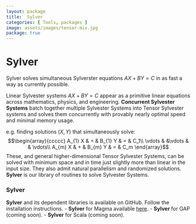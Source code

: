 ```yaml
---
layout: package
title:  Sylver
categories: [ Tools, packages ]
image: assets/images/tensor-mix.jpg
package: true
---
```


# Sylver

Sylver solves simultaneous Sylverster equations $AX+BY=C$ in as fast a way as currently possible.

Linear Sylvester systems $AX+BY=C$ appear as a primitive linear equations across mathematics, physics, and engineering.  **Concurrent Sylvester Systems**  batch together multiple Sylvester Systems into Tensor Sylvester systems and solves them concurrently with provably nearly optimal speed and minimal memory usage.

e.g. finding solutions $(X,Y)$ that simultaneously solve:
$$\begin{array}{ccccc}
A_{1} X & + & B_{1} Y & = & C_1\\
\vdots & &\vdots  & & \vdots\\
A_{m} X & + & B_{m} Y & = & C_m
\end{array}$$ 
These, and general higher-dimensional Tensor Sylvester Systems, can be solved with minimum space and in time just slightly more than linear in the input size.  They also admit natural parallelism and randomized solutions.  **Sylver** is our library of routines to solve Sylvester Systems.

### Sylver

**Sylver** and its dependent libraries is available on GitHub.	Follow the installation instructions.
	- **Sylver** for Magma available [here](https://github.com/algeboy/Sylver).
	-  **Sylver** for GAP (coming soon).
	- **Sylver** for Scala (coming soon).
